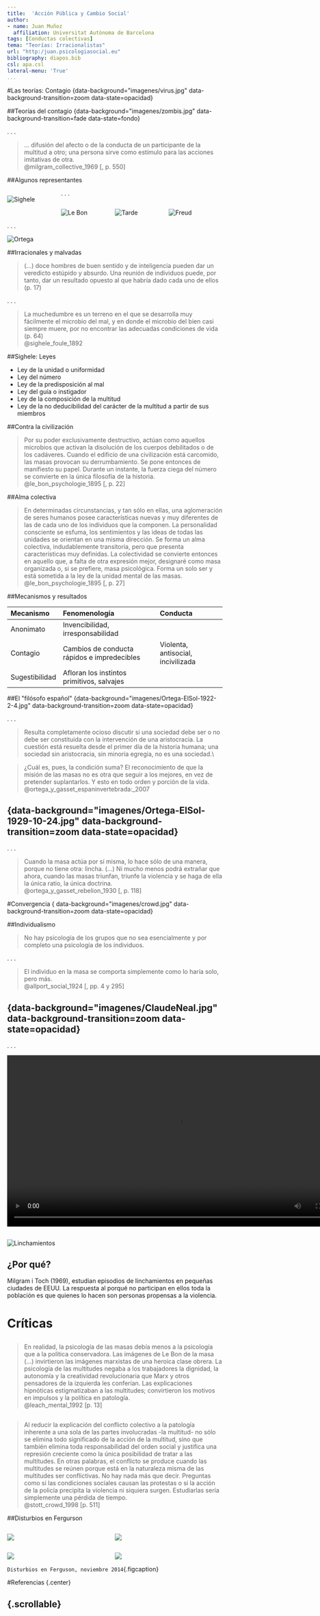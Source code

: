 ```yaml
---
title:  'Acción Pública y Cambio Social'
author:
- name: Juan Muñoz
  affiliation: Universitat Autònoma de Barcelona
tags: [Conductas colectivas]
tema: "Teorías: Irracionalistas"
url: "http:/juan.psicologiasocial.eu"
bibliography: diapos.bib
csl: apa.csl
lateral-menu: 'True'
...
```


#Las teorías: Contagio  {data-background="imagenes/virus.jpg" data-background-transition=zoom data-state=opacidad}

##Teorías del contagio {data-background="imagenes/zombis.jpg" data-background-transition=fade data-state=fondo}

. . .

> ... difusión del afecto o de la conducta de un participante de la multitud a otro; una persona sirve como estímulo para las acciones imitativas de otra.\
@milgram_collective_1969 [, p. 550]

##Algunos representantes

<div id="column1" style="float:left; margin:0; width:25%;">

![Sighele](imagenes/Sighele-Portada.gif "Sighele")

</div>

. . .

<div id="column2" style="float:left; margin:0; width:25%;">

![Le Bon](imagenes/LeBon-Portada.jpg "")

</div>

<div id="column3" style="float:left; margin:0; width:25%;">

![Tarde](imagenes/Tarde-Portada.jpg "")

</div>

<div id="column4" style="float:left; margin:0; width:25%;">

![Freud](imagenes/Freud-Portada.jpg "")

</div>

. . .

![Ortega](imagenes/Ortega-Portada.jpg "")

##Irracionales y malvadas


>(...) doce hombres de buen sentido y de inteligencia pueden dar un veredicto estúpido y absurdo. Una reunión de individuos puede, por tanto, dar un resultado opuesto al que habría dado cada uno de ellos (p. 17)

. . .

> La muchedumbre es un terreno en el que se desarrolla muy fácilmente el microbio del mal, y en donde el microbio del bien casi siempre muere, por no encontrar las adecuadas condiciones de vida (p. 64) \
@sighele_foule_1892

##Sighele: Leyes

* Ley de la unidad o uniformidad
* Ley del número
* Ley de la predisposición al mal
* Ley del guía o instigador
* Ley de la composición de la multitud
* Ley de la no deducibilidad del carácter de la multitud a partir de sus miembros

##Contra la civilización

> Por su poder exclusivamente destructivo, actúan como aquellos microbios que activan la disolución de los cuerpos debilitados o de los cadáveres. Cuando el edificio de una civilización está carcomido, las masas provocan su derrumbamiento. Se pone entonces de manifiesto su papel. Durante un instante, la fuerza ciega del número se convierte en la única filosofía de la historia.\
@le_bon_psychologie_1895 [, p. 22]

##Alma colectiva

>En determinadas circunstancias, y tan sólo en ellas, una aglomeración de seres humanos posee características nuevas y muy diferentes de las de cada uno de los individuos que la componen. La personalidad consciente se esfuma, los sentimientos y las ideas de todas las unidades se orientan en una misma dirección. Se forma un alma colectiva, indudablemente transitoria, pero que presenta características muy definidas. La colectividad se convierte entonces en aquello que, a falta de otra expresión mejor, designaré como masa organizada o, si se prefiere, masa psicológica. Forma un solo ser y está sometida a la ley de la unidad mental de las masas.\
@le_bon_psychologie_1895 [, p. 27]

##Mecanismos y resultados


| Mecanismo      | Fenomenología                               | Conducta                           |
|:---------------|:--------------------------------------------|:-----------------------------------|
| Anonimato      | Invencibilidad, irresponsabilidad           |                                    |
| Contagio       | Cambios de conducta rápidos e impredecibles | Violenta, antisocial, incivilizada |
| Sugestibilidad | Afloran los instintos primitivos, salvajes  |                                    |


##El "filósofo español" {data-background="imagenes/Ortega-ElSol-1922-2-4.jpg" data-background-transition=zoom data-state=opacidad}

. . .

>Resulta completamente ocioso discutir si una sociedad debe ser o no debe ser constituida con la intervención de una aristocracia. La cuestión está resuelta desde el primer día de la historia humana; una sociedad sin aristocracia, sin minoría egregia, no es una sociedad.\

> ¿Cuál es, pues, la condición suma? El reconocimiento de que la misión de las masas no es otra que seguir a los mejores, en vez de pretender suplantarlos. Y esto en todo orden y porción de la vida.\
@ortega_y_gasset_espaninvertebrada:_2007

## {data-background="imagenes/Ortega-ElSol-1929-10-24.jpg" data-background-transition=zoom data-state=opacidad}

. . .

>Cuando la masa actúa por sí misma, lo hace sólo de una manera, porque no tiene otra: lincha. (...) Ni mucho menos podrá extrañar que ahora, cuando las masas triunfan, triunfe la violencia y se haga de ella la única ratio, la única doctrina.\
@ortega_y_gasset_rebelion_1930 [, p. 118]

#Convergencia {  data-background="imagenes/crowd.jpg" data-background-transition=zoom data-state=opacidad}

##Individualismo


>No hay psicología de los grupos que no sea esencialmente y por completo una psicología de los individuos.

. . .

>El individuo en la masa se comporta simplemente como lo haría solo, pero más.\
@allport_social_1924 [, pp. 4 y 295]


##  {data-background="imagenes/ClaudeNeal.jpg" data-background-transition=zoom data-state=opacidad}

. . .

<video width="800"  class="stretch" controls>
<source src="multimedia/StrangeFruit-BillieHoliday-sub.mp4">
</video>

##
![Linchamientos](imagenes/Linchamientos.jpg)

## ¿Por qué?

Milgram i Toch (1969), estudian episodios de linchamientos en pequeñas ciudades de EEUU. La respuesta al porqué no participan en ellos toda la población es que quienes lo hacen son personas propensas a la violencia.


# Críticas

##

>En realidad, la psicología de las masas debía menos a la psicología que a la política conservadora. Las imágenes de Le Bon de la masa (...) invirtieron las imágenes marxistas de una heroica clase obrera. La psicología de las multitudes negaba a los trabajadores la dignidad, la autonomía y la creatividad revolucionaria que Marx y otros pensadores de la izquierda les conferían. Las explicaciones hipnóticas estigmatizaban a las multitudes; convirtieron los motivos en impulsos y la política en patología.\
@leach_mental_1992 [p. 13]

<!--
>In reality crowd psychology owed less to psychology than to conservative politics. Le Bon's images of the mob (like Taine's before them) inverted Marxist images of a heroic working class. Crowd psychology denied to working people the dignity, autonomy and revolutionary creativity that Marx and other thinkers of the Left conferred on them. Hypnotic explanations stigmatized crowds; they turned motives into impulses and politics into pathology.\
@leach_mental_1992 [p. 13]
-->

##

>Al reducir la explicación del conflicto colectivo a la patología inherente a una sola de las partes involucradas -la multitud- no sólo se elimina todo significado de la acción de la multitud, sino que también elimina toda responsabilidad del orden social y justifica una represión creciente como la única posibilidad de tratar a las multitudes. En otras palabras, el conflicto se produce cuando las multitudes se reúnen porque está en la naturaleza misma de las multitudes ser conflictivas. No hay nada más que decir. Preguntas como si las condiciones sociales causan las protestas o si la acción de la policía precipita la violencia ni siquiera surgen. Estudiarlas sería simplemente una pérdida de tiempo.\
@stott_crowd_1998 [p. 511]

<!--
>By reducing the explanation of collective conflict to the inherent pathology of just one of the parties involved -the crowd- one not only removes all meaning from crowd action, but one also removes all responsibility from the social order and justifies increased repression as the only possible way of treating crowds. In other words, conflict occurs where crowds gather because it is in the very nature of crowds to be conflictual. There is nothing more to be said. Such questions as whether social conditions cause crowd protest or whether police action precipitated violence do not even arise. To study them would simply be a waste of time.\
@stott_crowd_1998 [p. 511]
-->


##Disturbios en Fergurson

<div id="column1" style="float:left; margin:0; width:50%;">

![](imagenes/Ferguson-1.jpg)

</div>

<div id="column1" style="float:left; margin:0; width:50%;">

![](imagenes/Ferguson-2.jpg)

</div>

<div id="column1" style="float:left; margin:0; width:50%;">

![](imagenes/Ferguson-3.jpg)

</div>

<div id="column1" style="float:left; margin:0; width:50%;">

![](imagenes/Ferguson-4.jpg)

</div>

`Disturbios en Ferguson, noviembre 2014`{.figcaption}

#Referencias {.center}

## {.scrollable}
